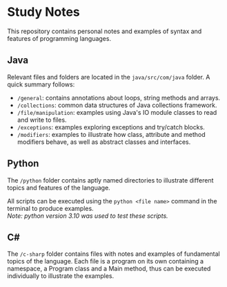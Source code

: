 # Study Notes

This repository contains personal notes and examples of syntax and features of programming languages.

## Java

Relevant files and folders are located in the `java/src/com/java` folder. A quick summary follows:

- `/general`: contains annotations about loops, string methods and arrays.
- `/collections`: common data structures of Java collections framework.
- `/file/manipulation`: examples using Java's IO module classes to read and write to files.
- `/exceptions`: examples exploring exceptions and try/catch blocks.
- `/modifiers`: examples to illustrate how class, attribute and method modifiers behave, as well as abstract classes and interfaces.

## Python

The `/python` folder contains aptly named directories to illustrate different topics and features of the language.

All scripts can be executed using the `python <file name>` command in the terminal to produce examples.   
*Note: python version 3.10 was used to test these scripts.*

## C#

The `/c-sharp` folder contains files with notes and examples of fundamental topics of the language. Each file is a program on its own containing a namespace, a Program class and a Main method, thus can be executed individually to illustrate the examples.

